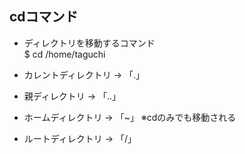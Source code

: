 ## cdコマンド
- ディレクトリを移動するコマンド  
$ cd /home/taguchi

- カレントディレクトリ → 「.」
- 親ディレクトリ → 「..」
- ホームディレクトリ → 「~」
  ※cdのみでも移動される
- ルートディレクトリ → 「/」
